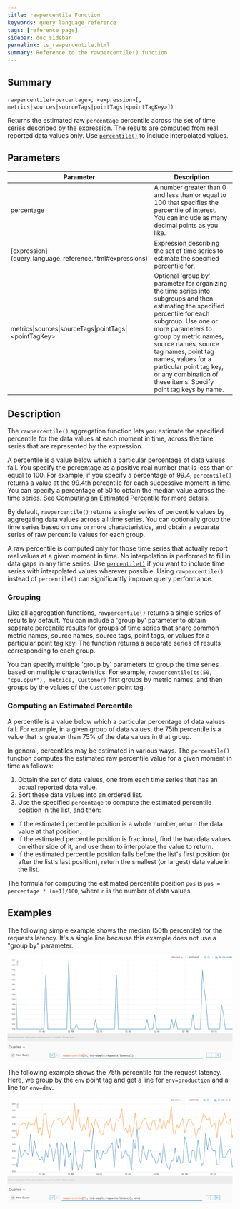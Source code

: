 ```yaml
---
title: rawpercentile Function
keywords: query language reference
tags: [reference page]
sidebar: doc_sidebar
permalink: ts_rawpercentile.html
summary: Reference to the rawpercentile() function
---
```


## Summary

```
rawpercentile(<percentage>, <expression>[, metrics|sources|sourceTags|pointTags|<pointTagKey>])
```
Returns the estimated raw `percentage` percentile across the set of time series described by the expression. 
The results are computed from real reported data values only. 
Use [`percentile()`](ts_percentile.html) to include interpolated values.


## Parameters
<table>
<tbody>
<thead>
<tr><th width="30%">Parameter</th><th width="70%">Description</th></tr>
</thead>
<tr>
<td>percentage</td>
<td>A number greater than 0 and less than or equal to 100 that specifies the percentile of interest. You can include as many decimal points as you like.</td></tr>
<tr>
<td markdown="span"> [expression](query_language_reference.html#expressions)</td>
<td>Expression describing the set of time series to estimate the specified percentile for. </td></tr>
<tr>
<td>metrics&vert;sources&vert;sourceTags&vert;pointTags&vert;&lt;pointTagKey&gt;</td>
<td>Optional 'group by' parameter for organizing the time series into subgroups and then estimating the specified percentile for each subgroup.
Use one or more parameters to group by metric names, source names, source tag names, point tag names, values for a particular point tag key, or any combination of these items. Specify point tag keys by name.</td>
</tr>
</tbody>
</table>

## Description

The `rawpercentile()` aggregation function lets you estimate the specified percentile for the data values at each moment in time, across the time series that are represented by the expression. 

A percentile is a value below which a particular percentage of data values fall. You specify the percentage as a positive real number that is less than or equal to 100. For example, if you specify a percentage of 99.4, `percentile()` returns a value at the 99.4th percentile for each successive moment in time. You can specify a percentage of 50 to obtain the median value across the time series. See [Computing an Estimated Percentile](#computing-an-estimated-percentile) for more details.

By default, `rawpercentile()` returns a single series of percentile values by aggregating data values across all time series. You can optionally group the time series based on one or more characteristics, and obtain a separate series of raw percentile values for each group.

A raw percentile is computed only for those time series that actually report real values at a given moment in time. 
No interpolation is performed to fill in data gaps in any time series.
Use [`percentile()`](ts_percentile.html) if you want to include time series with interpolated values wherever possible. Using `rawpercentile()` instead of `percentile()` can significantly improve query performance. 

### Grouping

Like all aggregation functions, `rawpercentile()` returns a single series of results by default.  You can include a 'group by' parameter to obtain separate percentile results for groups of time series that share common metric names, source names, source tags, point tags, or values for a particular point tag key. 
The function returns a separate series of results corresponding to each group.

You can specify multiple 'group by' parameters to group the time series based on multiple characteristics. For example, `rawpercentile(ts(50, "cpu.cpu*"), metrics, Customer)` first groups by metric names, and then groups by the values of the `Customer` point tag.

### Computing an Estimated Percentile

A percentile is a value below which a particular percentage of data values fall. For example, in a given group of data values, the 75th percentile is a value that is greater than 75% of the data values in that group.

In general, percentiles may be estimated in various ways. The `percentile()` function computes the estimated raw percentile value for a given moment in time as follows:
1. Obtain the set of data values, one from each time series that has an actual reported data value.  
2. Sort these data values into an ordered list.
3. Use the specified `percentage` to compute the estimated percentile position in the list, and then:
  * If the estimated percentile position is a whole number, return the data value at that position. 
  * If the estimated percentile position is fractional, find the two data values on either side of it, and use them to interpolate the value to return. 
  * If the estimated percentile position falls before the list's first position (or after the list's last position), return the smallest (or largest) data value in the list.   

The formula for computing the estimated percentile position `pos` is `pos = percentage * (n+1)/100`, where `n` is the number of data values.

## Examples

The following simple example shows the median (50th percentile) for the requests latency. It's a single line because this example does not use a "group by" parameter.

![percentile simple](images/ts_rawpercentile.png)

The following example shows the 75th percentile for the request latency. Here, we group by the `env` point tag and get a line for `env=production` and a line for `env=dev`.

![percentile grouped](images/ts_rawpercentile_env.png)
